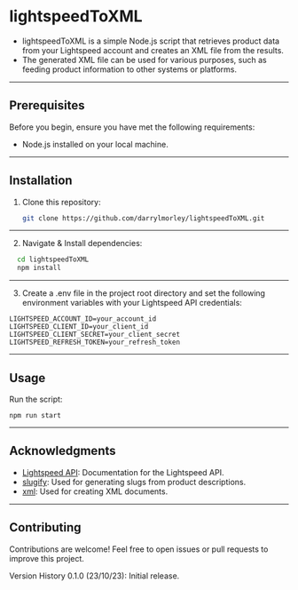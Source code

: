 # lightspeedToXML

- lightspeedToXML is a simple Node.js script that retrieves product data from your Lightspeed account and creates an XML file from the results.
- The generated XML file can be used for various purposes, such as feeding product information to other systems or platforms.

---

## Prerequisites

Before you begin, ensure you have met the following requirements:

- Node.js installed on your local machine.

---

## Installation

1. Clone this repository:

   ```bash
   git clone https://github.com/darrylmorley/lightspeedToXML.git
   ```

---

2. Navigate & Install dependencies:

```bash
  cd lightspeedToXML
  npm install
```

---

3. Create a .env file in the project root directory and set the following environment variables with your Lightspeed API credentials:

```
LIGHTSPEED_ACCOUNT_ID=your_account_id
LIGHTSPEED_CLIENT_ID=your_client_id
LIGHTSPEED_CLIENT_SECRET=your_client_secret
LIGHTSPEED_REFRESH_TOKEN=your_refresh_token
```

---

## Usage

Run the script:

```
npm run start
```

---

## Acknowledgments

- [Lightspeed API](https://developers.lightspeedhq.com/ecom/introduction/introduction/): Documentation for the Lightspeed API.
- [slugify](https://www.npmjs.com/package/slugify): Used for generating slugs from product descriptions.
- [xml](https://www.npmjs.com/package/xml): Used for creating XML documents.

---

## Contributing

Contributions are welcome! Feel free to open issues or pull requests to improve this project.

Version History
0.1.0 (23/10/23): Initial release.
